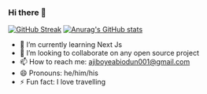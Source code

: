 ### Hi there 👋

<!--
**JayB-maker/JayB-maker** is a ✨ _special_ ✨ repository because its `README.md` (this file) appears on your GitHub profile.

Here are some ideas to get you started:
-->
[![GitHub Streak](https://streak-stats.demolab.com/?user=JayB-maker)](https://git.io/streak-stats)
[![Anurag's GitHub stats](https://github-readme-stats-ruby-one.vercel.app/api?username=anuraghazra)](https://github.com/anuraghazra/github-readme-stats)

- 🌱 I’m currently learning Next Js
- 👯 I’m looking to collaborate on any open source project
- 📫 How to reach me: ajiboyeabiodun001@gmail.com
- 😄 Pronouns: he/him/his
- ⚡ Fun fact: I love travelling
